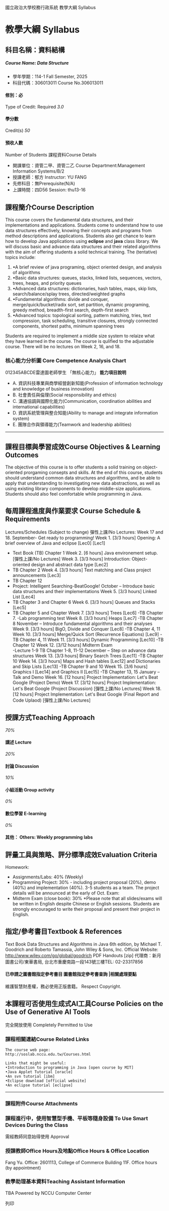 國立政治大學校務行政系統 教學大綱 Syllabus
# 教學大綱 Syllabus
##  科目名稱：資料結構 
#####  Course Name: Data Structure
  * 學年學期：114-1 Fall Semester, 2025 
  * 科目代碼：306013011 Course No.306013011


#### 修別：必
Type of Credit: Required 
_3.0_
#### 學分數
Credit(s)
_50_
#### 預收人數
Number of Students
課程資料Course Details
  * 開課單位：資管二甲、資管二乙 Course Department:Management Information Systems/B/2 
  * 授課老師：郁方 Instructor: YU FANG 
  * 先修科目：無Prerequisite(N/A)
  * 上課時間：四D56 Session: thu13-16


##  課程簡介Course Description
This course covers the fundamental data structures, and their implementations and applications. Students come to understand how to use data structures effectively, knowing their concepts and programs from method descriptions and applications. Students also get chance to learn how to develop Java applications using **eclipse** and **java** class library. 
We will discuss basic and advance data structures and their related algorithms with the aim of offering students a solid technical training. The (tentative) topics include:
  1. •A brief review of java programing, object oriented design, and analysis of algorithms
  2. •Basic data structures: queues, stacks, linked lists, sequences, vectors, trees, heaps, and priority queues
  3. •Advanced data structures: dictionaries, hash tables, maps, skip lists, search/balance/splay trees, directed/weighted graphs
  4. •Fundamental algorithms: divide and conquer, merge/quick/bucket/radix sort, set partition, dynamic programing, greedy method, breadth-first search, depth-first search
  5. •Advanced topics: topological sorting, pattern matching, tries, text compression, task scheduling, transitive closures, strongly connected components, shortest paths, minimum spanning trees 


Students are required to implement a middle size system to relaize what they have learned in the course. The course is qulified to the adjustable course. There will be no lectures on Week 2, 16, and 18.
###  核心能力分析圖 Core Competence Analysis Chart
012345ABCDE雷達圖老師學生
「無核心能力」 
**能力項目說明**
  * A. 資訊科技專業與商學經營創新知能(Profession of information technology and knowledge of business innovation)
  * B. 社會責任與倫理(Social responsibility and ethics)
  * C. 溝通協調與國際化能力(Communication, coordination abilities and international capabilities)
  * D. 資訊系統管理與整合知能(Ability to manage and integrate information system)
  * E. 團隊合作與領導能力(Teamwork and leadership abilities)


* * *
##  課程目標與學習成效Course Objectives & Learning Outcomes 
The objective of this course is to offer students a solid training on object-oriented prorgaming consepts and skills. At the end of this course, students should understand common data structures and algorithms, and be able to apply that understanding to investigating new data abstractions, as well as using existing library components to develop middle-size applications. Students should also feel comfortable while programming in Java.
##  每周課程進度與作業要求 Course Schedule & Requirements
Lectures/Schedules (Subject to change)
彈性上課/No Lectures: Week 17 and 18.
September- Get ready to programming!
Week 1. [3/3 hours] Opening: A brief overview of Java and eclipse [Lec0] [Lec1]  
- Text Book (TB) Chapter 1
Week 2. [6 hours] Java environement setup. [彈性上課/No Lectures]
Week 3. [3/3 hours] Introduction: Object-oriented design and abstract data type [Lec2]  
- TB Chapter 2
Week 4. [3/3 hours] Text matching and Class project announcements [Lec3]  
- TB Chapter 12   
- Project: Intelligent Searching-BeatGoogle!
October – Introduce basic data structures and their implementations
Week 5. [3/3 hours] Linked List [Lec4]  
- TB Chapter 3 and Chapter 6 
Week 6. [3/3 hours] Queues and Stacks [Lec5]   
- TB Chapter 5 and Chapter
Week 7. [3/3 hours] Trees [Lec6]
-TB Chapter 7. 
-Lab programming test
Week 8. [3/3 hours] Heaps [Lec7] 
-TB Chapter 8
November – Introduce fundamental algorithms and their analyses
Week 9. [3/3 hours] BigO, Divide and Conquer [Lec8] 
-TB Chapter 4, 11
Week 10. [3/3 hours] Merge/Quick Sort (Recurrence Equations) [Lec9]
-TB Chapter 4, 11
Week 11. [3/3 hours] Dynamic Programming [Lec10]
-TB Chapter 12
Week 12. [3/12 hours] Midterm Exam   
-Lecture 1-9 TB Chapter 1-8, 11-12
December – Step on advance data structures
Week 13. [3/3 hours] Binary Search Trees [Lec11]
-TB Chapter 10
Week 14. [3/3 hours] Maps and Hash tables [Lec12] and Dictionaries and Skip Lists [Lec13] 
-TB Chapter 9 and 10
Week 15. [3/6 hours] Graphics I [Lec14] and Graphics II [Lec15] 
-TB Chapter 13, 15
January – Talk and Demo 
Week 16. [12 hours] Project Implementation: Let's Beat Google (Project Demo)
Week 17. [3/12 hours] Project Implementation: Let's Beat Google (Project Discussion) [彈性上課/No Lectures]
Week 18. [12 hours] Project Implementation: Let's Beat Google (Final Report and Code Uplaod) [彈性上課/No Lectures]
##  授課方式Teaching Approach
_70%_
####  講述 Lecture
_20%_
####  討論 Discussion
_10%_
####  小組活動 Group activity
_0%_
####  數位學習 E-learning
_0%_
####  其他： Others: Weekly programming labs 
##  評量工具與策略、評分標準成效Evaluation Criteria
Homework:  
- Assignments/Labs: 40% (Weekly)  
- Programming Project: 30% - including project proposal (20%), demo (40%) and implementation (40%). 3-5 students as a team. The project details will be announced at the early of Oct.
Exam:   
- Midterm Exam (close book): 30% 
*Please note that all slides/exams will be written in English despite Chinese or English sessions. Students are strongly encouraged to write their proposal and present their project in English.
##  指定/參考書目Textbook & References
Text Book
Data Structures and Algorithms in Java 6th edition, by Michael T. Goodrich and Roberto Tamassia, John Wiley & Sons, Inc.
Official Website: http://www.wiley.com/go/global/goodrich
PDF Handouts [zip]
代理商：新月圖書公司/東華書局, 台北市重慶南路一段143號三樓TEL: 02-23317856
####  已申請之圖書館指定參考書目  圖書館指定參考書查詢 |相關處理要點
維護智慧財產權，務必使用正版書籍。 Respect Copyright.
##  本課程可否使用生成式AI工具Course Policies on the Use of Generative AI Tools
完全開放使用 Completely Permitted to Use
###  課程相關連結Course Related Links
```
The course web page:
http://soslab.nccu.edu.tw/Courses.html

Links that might be useful:
•Introduction to programming in Java [open course by MIT]
•Java Applet Tutorial [oracle]
•An svn tutorial [ibm]
•Eclipse download [official website] 
•An eclipse tutorial [eclipse]
```

* * *
###  課程附件Course Attachments
###  課程進行中，使用智慧型手機、平板等隨身設備 To Use Smart Devices During the Class
需經教師同意始得使用  Approval
###  授課教師Office Hours及地點Office Hours & Office Location
Fang Yu. Office: 2601113, College of Commerce Building 11F. Office hours (by appointment)
###  教學助理基本資料Teaching Assistant Information
TBA
Powered by NCCU Computer Center
  
列印
